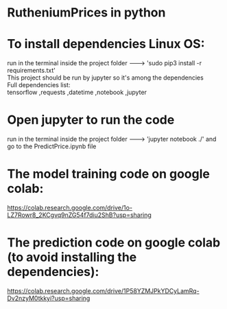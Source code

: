 # RutheniumPrices in python 
# To install dependencies Linux OS:

run in the terminal inside the project folder ---> 'sudo pip3 install -r requirements.txt'  
This project should be run by jupyter so it's among the dependencies  
Full dependencies list:  
tensorflow ,requests ,datetime ,notebook ,jupyter  

# Open jupyter to run the code
run in the terminal inside the project folder ---> 'jupyter notebook ./' and go to the PredictPrice.ipynb file

# The model training code on google colab:
https://colab.research.google.com/drive/1o-LZ7Rowr8_2KCgvq9nZG54f7diu2ShB?usp=sharing

# The prediction code on google colab (to avoid installing the dependencies):
https://colab.research.google.com/drive/1P58YZMJPkYDCyLamRq-Dv2nzyM0tkkyi?usp=sharing
